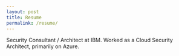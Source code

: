 ```yaml
---
layout: post
title: Resume
permalink: /resume/
---
```


Security Consultant / Architect at IBM.
Worked as a Cloud Security Architect, primarily on Azure.